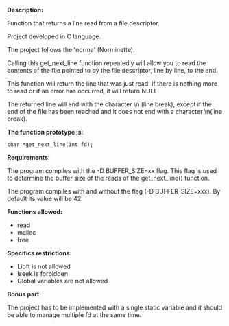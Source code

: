**Description:**

Function that returns a line read from a file descriptor.

Project developed in C language.

The project follows the 'norma' (Norminette).

Calling this get_next_line function repeatedly will allow you to read the contents of the file pointed to by the file descriptor, line by line, to the end.

This function will return the line that was just read. If there is nothing more to read or if an error has occurred, it will return NULL.

The returned line will end with the character \n (line break), except if the end of the file has been reached and it does not end with a character \n(line break).

**The function prototype is:**

`char *get_next_line(int fd);`

**Requirements:**

The program compiles with the -D BUFFER_SIZE=xx flag. This flag is used to determine the buffer size of the reads of the get_next_line() function.

The program compiles with and without the flag (-D BUFFER_SIZE=xxx). By default its value will be 42.

**Functions allowed:**

- read
- malloc
- free

**Specifics restrictions:**

- Libft is not allowed
- lseek is forbidden
- Global variables are not allowed

**Bonus part:** 

The project has to be implemented with a single static variable and it should be able to manage multiple fd at the same time.
